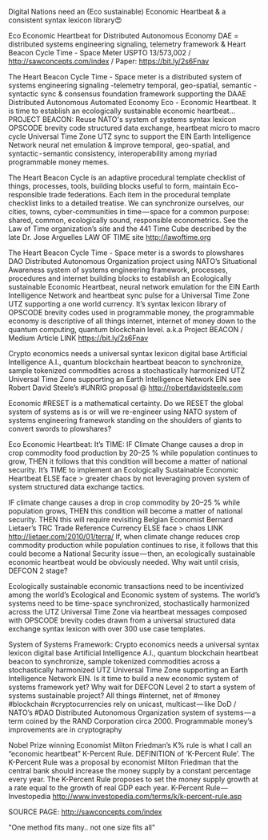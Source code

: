 Digital Nations need an (Eco sustainable) Economic Heartbeat & a consistent syntax lexicon library😍 

Eco Economic Heartbeat for Distributed Autonomous Economy DAE = distributed systems engineering  signaling, telemetry framework & Heart Beacon Cycle Time - Space Meter USPTO 13/573,002 / http://sawconcepts.com/index / Paper: https://bit.ly/2s6Fnav

The Heart Beacon Cycle Time - Space meter is a distributed system of systems engineering signaling -telemetry temporal, geo-spatial, semantic - syntactic sync & consensus foundation framework supporting the DAAE Distributed Autonomous Automated Economy Eco - Economic Heartbeat. It is time to establish an ecologically sustainable economic heartbeat… PROJECT BEACON: Reuse NATO's system of systems syntax lexicon OPSCODE brevity code structured data exchange, heartbeat micro to macro cycle Universal Time Zone UTZ sync to support the EIN Earth Intelligence Network neural net emulation & improve temporal, geo-spatial, and syntactic - semantic consistency, interoperability among myriad programmable money memes.

The Heart Beacon Cycle is an adaptive procedural template checklist of things, processes, tools, building blocks useful to form, maintain Eco-responsible trade federations. Each item in the procedural template checklist links to a detailed treatise. We can synchronize ourselves, our cities, towns, cyber-communities in time — space for a common purpose: shared, common, ecologically sound, responsible econometrics. See the Law of Time organization’s site and the 441 Time Cube described by the late Dr. Jose Arguelles LAW OF TIME site http://lawoftime.org

The Heart Beacon Cycle Time - Space meter is a swords to plowshares DAO Distributed Autonomous Organization project using NATO’s Situational Awareness system of systems engineering framework, processes, procedures and internet building blocks to establish an Ecologically sustainable Economic Heartbeat, neural network emulation for the EIN Earth Intelligence Network and heartbeat sync pulse for a Universal Time Zone UTZ supporting a one world currency. It’s syntax lexicon library of OPSCODE brevity codes used in programmable money, the programmable economy is descriptive of all things internet, internet of money down to the quantum computing, quantum blockchain level. a.k.a Project BEACON / Medium Article LINK https://bit.ly/2s6Fnav 

Crypto economics needs a universal syntax lexicon digital base Artificial Intelligence A.I., quantum blockchain heartbeat beacon to synchronize, sample tokenized commodities across a stochastically harmonized UTZ Universal Time Zone supporting an Earth Intelligence Network EIN see Robert David Steele’s #UNRIG proposal @ http://robertdavidsteele.com

Economic #RESET is a mathematical certainty. Do we RESET the global system of systems as is or will we re-engineer using NATO system of systems engineering framework standing on the shoulders of giants to convert swords to plowshares?

Eco Economic Heartbeat: It’s TIME: IF Climate Change causes a drop in crop commodity food production by 20–25 % while population continues to grow, THEN it follows that this condition will become a matter of national security. It’s TIME to implement an Ecologically Sustainable Economic Heartbeat ELSE face > greater chaos by not leveraging proven system of system structured data exchange tactics.

IF climate change causes a drop in crop commodity by 20–25 % while population grows, THEN this condition will become a matter of national security. THEN this will require revisiting Belgian Economist Bernard Lietaer’s TRC Trade Reference Currency ELSE face > chaos LINK http://lietaer.com/2010/01/terra/ If, when climate change reduces crop commodity production while population continues to rise, it follows that this could become a National Security issue — then, an ecologically sustainable economic heartbeat would be obviously needed. Why wait until crisis, DEFCON 2 stage?

Ecologically sustainable economic transactions need to be incentivized among the world’s Ecological and Economic system of systems. The world’s systems need to be time-space synchronized, stochastically harmonized across the UTZ Universal Time Zone via heartbeat messages composed with OPSCODE brevity codes drawn from a universal structured data exchange syntax lexicon with over 300 use case templates.

System of Systems Framework: Crypto economics needs a universal syntax lexicon digital base Artificial Intelligence A.I., quantum blockchain heartbeat beacon to synchronize, sample tokenized commodities across a stochastically harmonized UTZ Universal Time Zone supporting an Earth Intelligence Network EIN. Is it time to build a new economic system of systems framework yet? Why wait for DEFCON Level 2 to start a system of systems sustainable project? All things #internet, net of #money #blockchain #cryptocurrencies rely on unicast, multicast — like DoD / NATO’s #DAO Distributed Autonomous Organization system of systems — a term coined by the RAND Corporation circa 2000. Programmable money’s improvements are in cryptography

Nobel Prize winning Economist Milton Friedman’s K% rule is what I call an “economic heartbeat” K-Percent Rule. DEFINITION of ‘K-Percent Rule’. The K-Percent Rule was a proposal by economist Milton Friedman that the central bank should increase the money supply by a constant percentage every year. The K-Percent Rule proposes to set the money supply growth at a rate equal to the growth of real GDP each year. K-Percent Rule — Investopedia http://www.investopedia.com/terms/k/k-percent-rule.asp

SOURCE PAGE: http://sawconcepts.com/index

"One method fits many.. not one size fits all"
